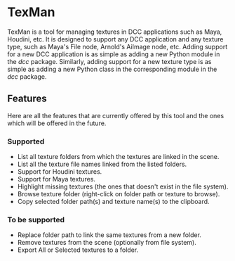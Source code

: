 # TexMan
TexMan is a tool for managing textures in DCC applications such as Maya, Houdini, etc. It is designed to support any DCC application and any texture type, such as Maya's File node, Arnold's AiImage node, etc. Adding support for a new DCC application is as simple as adding a new Python module in the *dcc* package. Similarly, adding support for a new texture type is as simple as adding a new Python class in the corresponding module in the *dcc* package.
## Features
Here are all the features that are currently offered by this tool and the ones which will be offered in the future.
### Supported
- List all texture folders from which the textures are linked in the scene.
- List all the texture file names linked from the listed folders.
- Support for Houdini textures.
- Support for Maya textures.
- Highlight missing textures (the ones that doesn't exist in the file system).
- Browse texture folder (right-click on folder path or texture to browse).
- Copy selected folder path(s) and texture name(s) to the clipboard.
### To be supported
- Replace folder path to link the same textures from a new folder.
- Remove textures from the scene (optionally from file system).
- Export All or Selected textures to a folder.
